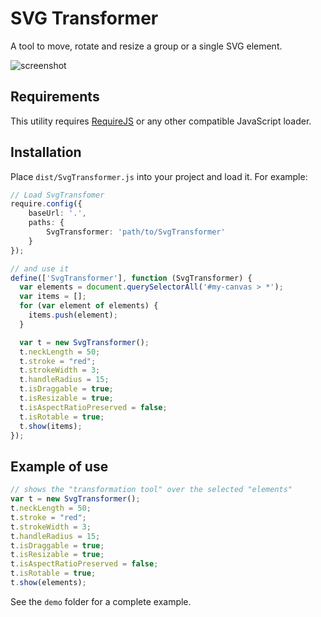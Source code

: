 # SVG Transformer

A tool to move, rotate and resize a group or a single SVG element.

![screenshot](https://user-images.githubusercontent.com/5312427/32453810-92fba0b6-c31d-11e7-952f-efc0d2dc921c.png)

## Requirements

This utility requires [RequireJS](https://github.com/requirejs/requirejs) or any other compatible JavaScript loader.

## Installation

Place `dist/SvgTransformer.js` into your project and load it. For example:

```ts
// Load SvgTransfomer
require.config({
    baseUrl: '.',
    paths: {
        SvgTransformer: 'path/to/SvgTransformer'
    }
});

// and use it
define(['SvgTransformer'], function (SvgTransformer) {
  var elements = document.querySelectorAll('#my-canvas > *');
  var items = [];
  for (var element of elements) {
    items.push(element);
  }

  var t = new SvgTransformer();
  t.neckLength = 50;
  t.stroke = "red";
  t.strokeWidth = 3;
  t.handleRadius = 15;
  t.isDraggable = true;
  t.isResizable = true;
  t.isAspectRatioPreserved = false;
  t.isRotable = true;
  t.show(items);
});
```

## Example of use

```ts
// shows the "transformation tool" over the selected "elements"
var t = new SvgTransformer();
t.neckLength = 50;
t.stroke = "red";
t.strokeWidth = 3;
t.handleRadius = 15;
t.isDraggable = true;
t.isResizable = true;
t.isAspectRatioPreserved = false;
t.isRotable = true;
t.show(elements);
```

See the `demo` folder for a complete example.
